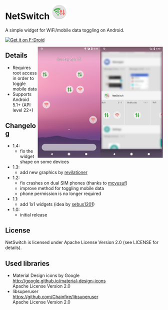 # NetSwitch ![](app/src/main/res/mipmap-mdpi/ic_launcher_round.png)
A simple widget for WiFi/mobile data toggling on Android.

<a href="https://f-droid.org/packages/cz.antecky.netswitch/" target="_blank">
<img src="https://f-droid.org/badge/get-it-on.png" alt="Get it on F-Droid" height="80"/></a>
<p>
<img align="right" width="200" src="metadata/en-US/phoneScreenshots/02.png"/>
<img align="right" width="200" src="metadata/en-US/phoneScreenshots/01.png"/>
</p>


## Details
* Requires root access in order to toggle mobile data 
* Supports Android 5.1+ (API level 22+)

## Changelog
* 1.4:
  * fix the widget shape on some devices
* 1.3:
  * add new graphics by [revilationer](https://github.com/revilationer)
* 1.2:
  * fix crashes on dual SIM phones (thanks to [mcyusuf](https://github.com/mcyusuf))
  * improve method for toggling mobile data
  * phone permission is no longer required
* 1.1:
  * add 1x1 widgets (idea by [sebus1201](https://github.com/sebus1201))
* 1.0:
  * initial release

## License
NetSwitch is licensed under Apache License Version 2.0 (see LICENSE for details).

## Used libraries
* Material Design icons by Google  
http://google.github.io/material-design-icons  
Apache License Version 2.0
* libsuperuser  
https://github.com/Chainfire/libsuperuser  
Apache License Version 2.0  

